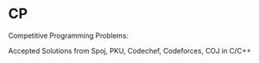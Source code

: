 # CP
Competitive Programming Problems:


Accepted Solutions from Spoj, PKU, Codechef, Codeforces, COJ in C/C++
